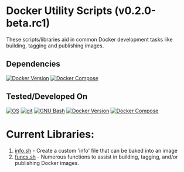 # Docker Utility Scripts (v0.2.0-beta.rc1)
These scripts/libraries aid in common Docker development tasks like building, tagging and publishing images.

## Dependencies
[![Docker Version](https://img.shields.io/badge/docker-%5E20.10.12-blue)](#)
[![Docker Compose](https://img.shields.io/badge/docker--compose-%5E1.29.2-blue)](#)

## Tested/Developed On
[![OS](https://img.shields.io/badge/windows-%5E10.0.19043.1165-blue)](#)
[![git](https://img.shields.io/badge/git-%5E2.35.0.windows.1-blue)](#)
[![GNU Bash](https://img.shields.io/badge/gnu--bash-%5E4.4.23(2)--release-blue)](#)
[![Docker Version](https://img.shields.io/badge/docker-%5E20.10.12-blue)](#)
[![Docker Compose](https://img.shields.io/badge/docker--compose-%5E1.29.2-blue)](#)

# Current Libraries:
1. [info.sh](docs/info.md) - Create a custom 'info' file that can be baked into an image
2. [funcs.sh](docs/funcs.md) - Numerous functions to assist in building, tagging, and/or publishing Docker images.

